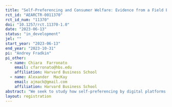 ```yaml
---
title: "Self-Preferencing and Consumer Welfare: Evidence from a Field Experiment"
rct_id: "AEARCTR-0011370"
rct_id_num: "11370"
doi: "10.1257/rct.11370-1.0"
date: "2023-06-13"
status: "in_development"
jel: ""
start_year: "2023-06-13"
end_year: "2023-10-31"
pi: "Andrey Fradkin"
pi_other:
  - name: Chiara  Farronato
    email: cfarronato@hbs.edu
    affiliation: Harvard Business School
  - name: Alexander  MacKay
    email: ajmack@gmail.com
    affiliation: Harvard Business School
abstract: "We seek to study how self-preferencing by digital platforms affects consumer welfare and competition. "
layout: registration
---
```


